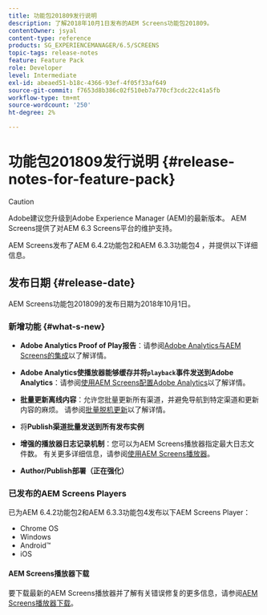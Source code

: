 ```yaml
---
title: 功能包201809发行说明
description: 了解2018年10月1日发布的AEM Screens功能包201809。
contentOwner: jsyal
content-type: reference
products: SG_EXPERIENCEMANAGER/6.5/SCREENS
topic-tags: release-notes
feature: Feature Pack
role: Developer
level: Intermediate
exl-id: abeaed51-b18c-4366-93ef-4f05f33af649
source-git-commit: f7653d8b386c02f510eb7a770cf3cdc22c41a5fb
workflow-type: tm+mt
source-wordcount: '250'
ht-degree: 2%

---
```


# 功能包201809发行说明 {#release-notes-for-feature-pack}

>[!CAUTION]
>
>Adobe建议您升级到Adobe Experience Manager (AEM)的最新版本。 AEM Screens提供了对AEM 6.3 Screens平台的维护支持。

AEM Screens发布了AEM 6.4.2功能包2和AEM 6.3.3功能包4 ，并提供以下详细信息。

## 发布日期 {#release-date}

AEM Screens功能包201809的发布日期为2018年10月1日。

### 新增功能 {#what-s-new}

* **Adobe Analytics Proof of Play报告**：请参阅[Adobe Analytics与AEM Screens的集成](adobe-analytics-integration-aem-screens.md)以了解详情。

* **Adobe Analytics使播放器能够缓存并将`playback`事件发送到Adobe Analytics**：请参阅[使用AEM Screens配置Adobe Analytics](configuring-adobe-analytics-aem-screens.md)以了解详情。

* **批量更新离线内容**：允许您批量更新所有渠道，并避免导航到特定渠道和更新内容的麻烦。 请参阅[批量脱机更新](bulk-offline-update.md)以了解详情。

* 将&#x200B;**Publish渠道批量发送到所有发布实例**
* **增强的播放器日志记录机制**：您可以为AEM Screens播放器指定最大日志文件数。 有关更多详细信息，请参阅[使用AEM Screens播放器](working-with-screens-player.md)。

* **Author/Publish部署（正在强化）**

### 已发布的AEM Screens Players

已为AEM 6.4.2功能包2和AEM 6.3.3功能包4发布以下AEM Screens Player：

* Chrome OS
* Windows
* Android™
* iOS

#### AEM Screens播放器下载

要下载最新的AEM Screens播放器并了解有关错误修复的更多信息，请参阅[AEM Screens播放器下载](https://download.macromedia.com/screens/)。
